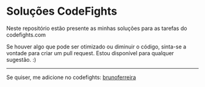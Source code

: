 # Soluções CodeFights
Neste repositório estão presente as minhas soluções para as tarefas do codefights.com

Se houver algo que pode ser otimizado ou diminuir o código, sinta-se a vontade para criar um pull request.
Estou disponível para qualquer sugestão. :)

-------

Se quiser, me adicione no codefights: [brunoferreira](https://codefights.com/profile/brunoferreira)
